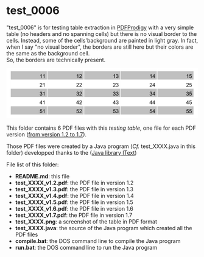 test_0006
=========

"test_0006" is for testing table extraction in [PDFProdigy](http://www.pdfprodigy.com) with a very simple table (no headers and no spanning cells) but there is no visual border to the cells. Instead, some of the cells'background are painted in light gray. 
In fact, when I say "no visual border", the borders are still here but their colors are the same as the background cell.  
So, the borders are technically present. 

![test_0006 screenshot](test_0006.png)

This folder contains 6 PDF files with this _testing table_, one file for each PDF version ([from version 1.2 to 1.7](http://en.wikipedia.org/wiki/Portable_Document_Format)).

Those PDF files were created by a Java program (_Cf._ test_XXXX.java in this folder) developped thanks to the ([Java library IText](http://itextpdf.com/))

File list of this folder: 

   - **README.md**: this file
   - **test_XXXX_v1.2.pdf**: the PDF file in version 1.2
   - **test_XXXX_v1.3.pdf**: the PDF file in version 1.3
   - **test_XXXX_v1.4.pdf**: the PDF file in version 1.4
   - **test_XXXX_v1.5.pdf**: the PDF file in version 1.5
   - **test_XXXX_v1.6.pdf**: the PDF file in version 1.6
   - **test_XXXX_v1.7.pdf**: the PDF file in version 1.7
   - **test_XXXX.png**: a screenshot of the table in PDF format
   - **test_XXXX.java**: the source of the Java program which created all the PDF files
   - **compile.bat**: the DOS command line to compile the Java program
   - **run.bat**: the DOS command line to run the Java program
